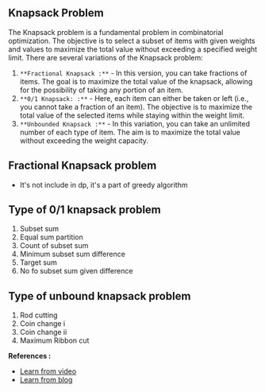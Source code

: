 ## Knapsack Problem

The Knapsack problem is a fundamental problem in combinatorial optimization. The objective is to select a subset of items with given weights and values to maximize the total value without exceeding a specified weight limit. There are several variations of the Knapsack problem:

1. `**Fractional Knapsack :**` - In this version, you can take fractions of items. The goal is to maximize the total value of the knapsack, allowing for the possibility of taking any portion of an item.
2. `**0/1 Knapsack: :**` - Here, each item can either be taken or left (i.e., you cannot take a fraction of an item). The objective is to maximize the total value of the selected items while staying within the weight limit.
3. `**Unbounded Knapsack :**` - In this variation, you can take an unlimited number of each type of item. The aim is to maximize the total value without exceeding the weight capacity.

## Fractional Knapsack problem

- It's not include in dp, it's a part of greedy algorithm

## Type of 0/1 knapsack problem

1. Subset sum
2. Equal sum partition
3. Count of subset sum
4. Minimum subset sum difference
5. Target sum
6. No fo subset sum given difference

## Type of unbound knapsack problem

1. Rod cutting
2. Coin change i
3. Coin change ii
4. Maximum Ribbon cut

**References :**

- [Learn from video](https://youtu.be/l02UxPYRmCQ?si=0alKhKUsJMwTB2Pp)
- [Learn from blog](https://www.geeksforgeeks.org/introduction-to-knapsack-problem-its-types-and-how-to-solve-them/)